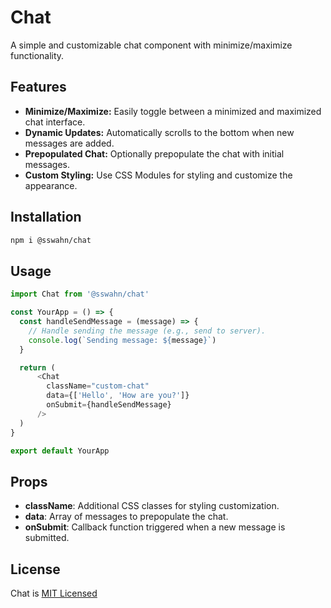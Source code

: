 # Chat

A simple and customizable chat component with minimize/maximize functionality.

## Features

- **Minimize/Maximize:** Easily toggle between a minimized and maximized chat interface.
- **Dynamic Updates:** Automatically scrolls to the bottom when new messages are added.
- **Prepopulated Chat:** Optionally prepopulate the chat with initial messages.
- **Custom Styling:** Use CSS Modules for styling and customize the appearance.

## Installation

```bash
npm i @sswahn/chat
```

## Usage

```javascript
import Chat from '@sswahn/chat'

const YourApp = () => {
  const handleSendMessage = (message) => {
    // Handle sending the message (e.g., send to server).
    console.log(`Sending message: ${message}`)
  }

  return (
      <Chat
        className="custom-chat"
        data={['Hello', 'How are you?']}
        onSubmit={handleSendMessage}
      />
  )
}

export default YourApp
```

## Props
- **className**: Additional CSS classes for styling customization.
- **data**: Array of messages to prepopulate the chat.
- **onSubmit**: Callback function triggered when a new message is submitted.


## License
Chat is [MIT Licensed](https://github.com/sswahn/chat/blob/main/LICENSE)
